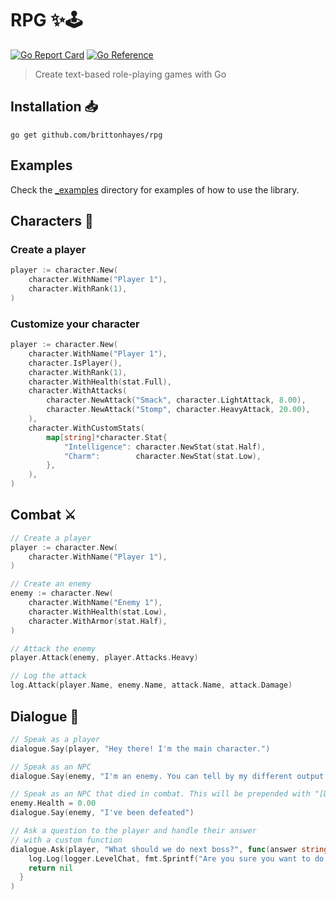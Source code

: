 # RPG ✨🕹️

[![Go Report Card](https://goreportcard.com/badge/github.com/brittonhayes/rpg)](https://goreportcard.com/report/github.com/brittonhayes/rpg)
[![Go Reference](https://pkg.go.dev/badge/github.com/brittonhayes/rpg.svg)](https://pkg.go.dev/github.com/brittonhayes/rpg)

> Create text-based role-playing games with Go

## Installation 📥

```shell
go get github.com/brittonhayes/rpg
```

## Examples

Check the [_examples](./_examples) directory for examples of how to use the library.

## Characters 👥

### Create a player

```go
player := character.New(
    character.WithName("Player 1"),
    character.WithRank(1),
)
```

### Customize your character

```go
player := character.New(
    character.WithName("Player 1"),
    character.IsPlayer(),
    character.WithRank(1),
    character.WithHealth(stat.Full),
    character.WithAttacks(
        character.NewAttack("Smack", character.LightAttack, 8.00),
        character.NewAttack("Stomp", character.HeavyAttack, 20.00),
    ),
    character.WithCustomStats(
        map[string]*character.Stat{
            "Intelligence": character.NewStat(stat.Half),
            "Charm":        character.NewStat(stat.Low),
        },
    ),
)
```

## Combat ⚔️

```go
// Create a player
player := character.New(
    character.WithName("Player 1"),
)

// Create an enemy
enemy := character.New(
    character.WithName("Enemy 1"),
    character.WithHealth(stat.Low),
    character.WithArmor(stat.Half),
)

// Attack the enemy
player.Attack(enemy, player.Attacks.Heavy)

// Log the attack
log.Attack(player.Name, enemy.Name, attack.Name, attack.Damage)
```

## Dialogue 💬

```go
// Speak as a player
dialogue.Say(player, "Hey there! I'm the main character.")

// Speak as an NPC
dialogue.Say(enemy, "I'm an enemy. You can tell by my different output color.")

// Speak as an NPC that died in combat. This will be prepended with "[DEAD]".
enemy.Health = 0.00
dialogue.Say(enemy, "I've been defeated")

// Ask a question to the player and handle their answer
// with a custom function
dialogue.Ask(player, "What should we do next boss?", func(answer string) error {
    log.Log(logger.LevelChat, fmt.Sprintf("Are you sure you want to do: %q?", answer))
    return nil
  }
)
```
